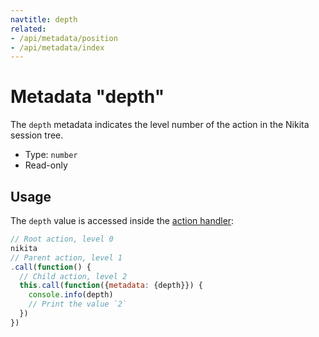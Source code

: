 ```yaml
---
navtitle: depth
related:
- /api/metadata/position
- /api/metadata/index
---
```


# Metadata "depth"

The `depth` metadata indicates the level number of the action in the Nikita session tree.

* Type: `number`
* Read-only

## Usage

The `depth` value is accessed inside the [action handler](/current/api/handler):

```js
// Root action, level 0
nikita
// Parent action, level 1
.call(function() {
  // Child action, level 2
  this.call(function({metadata: {depth}}) {
    console.info(depth)
    // Print the value `2`
  })
})
```
